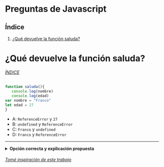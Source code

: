 # Preguntas de Javascript

## Índice
1. [¿Qué devuelve la función saluda?](https://github.com/francoibanezweb/preguntas-de-javascript/edit/main/README.md#qu%C3%A9-devuelve-la-funci%C3%B3n-saluda)

# ¿Qué devuelve la función saluda? 
###### [ÍNDICE](https://github.com/francoibanezweb/preguntas-de-javascript/)

```javascript
function saluda(){
   console.log(nombre)
   console.log(edad)
var nombre = "Franco"
let edad = 27
}
```
- A: `ReferenceError` y `27`
- B: `undefined` y `ReferenceError`
- C: `Franco` y `undefined`
- D: `Franco` y `ReferenceError`
  
---
<details><summary><b>Opción correcta y explicación propuesta</b></summary>
<p>
   
#### La correcta sería la B
1. Para las variables declaradas con `var`, durante la fase de creación del contexto de ejecución, se reserva un espacio en memoria y se asigna el valor predeterminado `undefined`. Esto se conoce como "[hoisting](https://developer.mozilla.org/es/docs/Glossary/Hoisting)" o elevación. En el ejemplo, la variable "nombre" se declara con `var`, por lo que se eleva y se inicializa con el valor `undefined` antes de que se alcance la línea de código donde se define.
2. Sin embargo, las variables declaradas con `let` o `const` también se elevan, pero no se inicializan. Éstas tienen una "[zona muerta temporal](https://wesbos.com/temporal-dead-zone)" en la que no son accesibles antes de la línea de código en la que se declaran (se inicializan). Si intentamos acceder a una variable `let` o `const` antes de su declaración, se lanzará un `ReferenceError`. En el ejemplo, la variable `edad` de declara con `let`, y como intentamos acceder a ella antes de su declaración, se produce un `ReferenceError`.

</p>
</details>



###### [Tomé inspiración de este trabajo](https://github.com/lydiahallie/javascript-questions)
